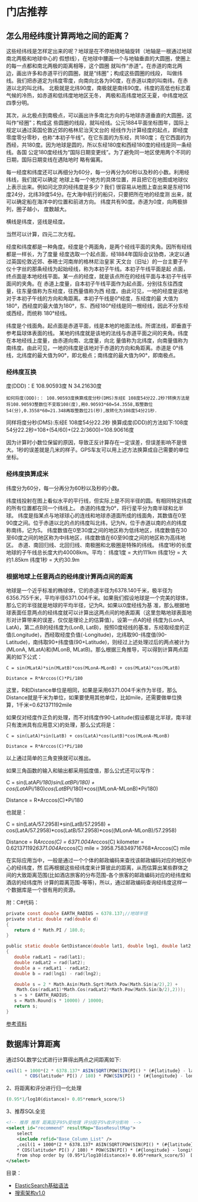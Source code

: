 # 门店推荐

## 怎么用经纬度计算两地之间的距离？ 

这些经纬线是怎样定出来的呢？地球是在不停地绕地轴旋转（地轴是一根通过地球南北两极和地球中心的
假想线），在地球中腰画一个与地轴垂直的大圆圈，使圈上的每一点都和南北两极的距离相等，这个圆圈
就叫作“赤道”。在赤道的南北两边，画出许多和赤道平行的圆圈，就是“纬圈”；构成这些圆圈的线段，
叫做纬线。我们把赤道定为纬度零度，向南向北各为90度，在赤道以南的叫南纬，在赤道以北的叫北纬。
北极就是北纬90度，南极就是南纬90度。纬度的高低也标志着气候的冷热，如赤道和低纬度地地区无冬，
两极和高纬度地区无夏，中纬度地区四季分明。 

其次，从北极点到南极点，可以画出许多南北方向的与地球赤道垂直的大圆圈，这叫作“经圈”；构成这
些圆圈的线段，就叫经线。公元1884平面坐标图年，国际上规定以通过英国伦敦近郊的格林尼治天文台的
经线作为计算经度的起点，即经度零度零分零秒，也称“本初子午线”。在它东面的为东经，共180度；
在它西面的为西经，共180度。因为地球是圆的，所以东经180度和西经180度的经线是同一条经线。各国
公定180度经线为“国际日期变更线”。为了避免同一地区使用两个不同的日期，国际日期变线在遇陆地时
略有偏离。 

  每一经度和纬度还可以再细分为60分，每一分再分为60秒以及秒的小数。利用经纬线，我们就可以确定
地球上每一个地方的具体位置，并且把它在地图或地球仪上表示出来。例如问北京的经纬度是多少？我们
很容易从地图上查出来是东经116度24分，北纬39度54分。在大海中航行的船只，只要把所在地的经度测
出来，就可以确定船在海洋中的位置和前进方向。 纬度共有90度。赤道为0度，向两极排列，圈子越小，
度数越大。

横线是纬度，竖线是经度。 

当然可以计算，四元二次方程。 

经度和纬度都是一种角度。经度是个两面角，是两个经线平面的夹角。因所有经线都是一样长，为了度量
经度选取一个起点面，经1884年国际会议协商，决定以通过英国伦敦近郊、泰晤士河南岸的格林尼治皇家
天文台（旧址）的一台主要子午仪十字丝的那条经线为起始经线，称为本初子午线。本初子午线平面是起
点面，终点面是本地经线平面。某一点的经度，就是该点所在的经线平面与本初子午线平面间的夹角。在
赤道上度量，自本初子午线平面作为起点面，分别往东往西度量，往东量值称为东经度，往西量值称为西
经度。由此可见，一地的经度是该地对于本初子午线的方向和角距离。本初子午线是0°经度，东经度的最
大值为180°，西经度的最大值为180°，东、西经180°经线是同一根经线，因此不分东经或西经，而统称
180°经线。

  纬度是个线面角。起点面是赤道平面，线是本地的地面法线。所谓法线，即垂直于参考扁球体表面的线。
某地的纬度就是该地的法线与赤道平面之间的夹角。纬度在本地经线上度量，由赤道向南、北度量，向北
量值称为北纬度，向南量值称为南纬度。由此可见，一地的纬度是该地对于赤道的方向和角距离。赤道是
0°纬线，北纬度的最大值为90°，即北极点；南纬度的最大值为90°，即南极点。

### 经纬度互换

度(DDD)：E 108.90593度    N 34.21630度

    如何将度(DDD):： 108.90593度换算成度分秒(DMS)东经E 108度54分22.2秒?转换方法是将108.90593整数位不变取108(度),用0.90593*60=54.3558,取整数位54(分),0.3558*60=21.348再取整数位21(秒),故转化为108度54分21秒.

   同样将度分秒(DMS):东经E 108度54分22.2秒 换算成度(DDD)的方法如下:108度54分22.2秒=108+(54/60)+(22.2/3600)=108.90616度

因为计算时小数位保留的原因，导致正反计算存在一定误差，但误差影响不是很大。1秒的误差就是几米的样子。GPS车友可以用上述方法换算成自己需要的单位坐标。

### 经纬度换算成米

纬度分为60分，每一分再分为60秒以及秒的小数。

纬度线投射在图上看似水平的平行线，但实际上是不同半径的圆。有相同特定纬度的所有位置都在同一个纬线上。
赤道的纬度为0°，将行星平分为南半球和北半球。
纬度是指某点与地球球心的连线和地球赤道面所成的线面角，其数值在0至90度之间。位于赤道以北的点的纬度叫北纬，记为N，位于赤道以南的点的纬度称南纬，记为S。
纬度数值在0至30度之间的地区称为低纬地区，纬度数值在30至60度之间的地区称为中纬地区，纬度数值在60至90度之间的地区称为高纬地区。
赤道、南回归线、北回归线、南极圈和北极圈是特殊的纬线。
纬度1秒的长度
地球的子午线总长度大约40008km。平均：
纬度1度 = 大约111km
纬度1分 = 大约1.85km
纬度1秒 = 大约30.9m

### 根据地球上任意两点的经纬度计算两点间的距离

地球是一个近乎标准的椭球体，它的赤道半径为6378.140千米，极半径为 6356.755千米，平均半径6371.004千米。如果我们假设地球是一个完美的球体，那么它的半径就是地球的平均半径，记为R。如果以0度经线为基 准，那么根据地球表面任意两点的经纬度就可以计算出这两点间的地表距离（这里忽略地球表面地形对计算带来的误差，仅仅是理论上的估算值）。设第一点A的经 纬度为(LonA, LatA)，第二点B的经纬度为(LonB, LatB)，按照0度经线的基准，东经取经度的正值(Longitude)，西经取经度负值(-Longitude)，北纬取90-纬度值(90- Latitude)，南纬取90+纬度值(90+Latitude)，则经过上述处理过后的两点被计为(MLonA, MLatA)和(MLonB, MLatB)。那么根据三角推导，可以得到计算两点距离的如下公式：

```
C = sin(MLatA)*sin(MLatB)*cos(MLonA-MLonB) + cos(MLatA)*cos(MLatB)

Distance = R*Arccos(C)*Pi/180
```

这里，R和Distance单位是相同，如果是采用6371.004千米作为半径，那么Distance就是千米为单位，如果要使用其他单位，比如mile，还需要做单位换算，1千米=0.621371192mile

如果仅对经度作正负的处理，而不对纬度作90-Latitude(假设都是北半球，南半球只有澳洲具有应用意义)的处理，那么公式将是：

```
C = sin(LatA)*sin(LatB) + cos(LatA)*cos(LatB)*cos(MLonA-MLonB)

Distance = R*Arccos(C)*Pi/180
```

以上通过简单的三角变换就可以推出。

如果三角函数的输入和输出都采用弧度值，那么公式还可以写作：

C = sin(LatA*Pi/180)*sin(LatB*Pi/180) + cos(LatA*Pi/180)*cos(LatB*Pi/180)*cos((MLonA-MLonB)*Pi/180)

Distance = R*Arccos(C)*Pi/180

也就是：

C = sin(LatA/57.2958)*sin(LatB/57.2958) + cos(LatA/57.2958)*cos(LatB/57.2958)*cos((MLonA-MLonB)/57.2958)

Distance = R*Arccos(C) = 6371.004*Arccos(C) kilometer = 0.621371192*6371.004*Arccos(C) mile = 3958.758349716768*Arccos(C) mile

在实际应用当中，一般是通过一个个体的邮政编码来查找该邮政编码对应的地区中心的经纬度，然 后再根据这些经纬度来计算彼此的距离，从而估算出某些群体之间的大致距离范围(比如酒店旅客的分布范围-各个旅客的邮政编码对应的经纬度和酒店的经纬度所 计算的距离范围-等等)，所以，通过邮政编码查询经纬度这样一个数据库是一个很有用的资源。

附：C#代码：

```c
private const double EARTH_RADIUS = 6378.137;//地球半径
private static double rad(double d)
{
   return d * Math.PI / 180.0;
}

public static double GetDistance(double lat1, double lng1, double lat2, double lng2)
{
   double radLat1 = rad(lat1);
   double radLat2 = rad(lat2);
   double a = radLat1 - radLat2;
   double b = rad(lng1) - rad(lng2);

   double s = 2 * Math.Asin(Math.Sqrt(Math.Pow(Math.Sin(a/2),2) +
    Math.Cos(radLat1)*Math.Cos(radLat2)*Math.Pow(Math.Sin(b/2),2)));
   s = s * EARTH_RADIUS;
   s = Math.Round(s * 10000) / 10000;
   return s;
}
```
[参考资料](https://www.cnblogs.com/ycsfwhh/archive/2010/12/20/1911232.html)

## 数据库计算距离

通过SQL数学公式进行计算得出两点之间距离如下:

 ```sql
ceil(1 + 1000*(2 * 6378.137* ASIN(SQRT(POW(SIN(PI() * (#{latitude} - latitude) / 360), 2) + COS(PI() * #{latitude} / 180)
        * COS(latitude* PI() / 180) * POW(SIN(PI() * (#{longitude} - longitude) / 360), 2))))) AS distance
 ```

2、将距离和评分进行归一化处理
```sql
(0.95*1/log10(distance)+ 0.05*remark_score/5)
```

3、推荐SQL全览
```xml
<!-- 推荐 推荐 距离因子95%受地理 评分因子5%收评分影响  -->
<select id="recommend" resultMap="BaseResultMap">
    select
    <include refid="Base_Column_List" />
    ,ceil(1 + 1000*(2 * 6378.137* ASIN(SQRT(POW(SIN(PI() * (#{latitude} - latitude) / 360), 2) + COS(PI() * #{latitude} / 180)
    * COS(latitude* PI() / 180) * POW(SIN(PI() * (#{longitude} - longitude) / 360), 2))))) AS distance
    from shop order by (0.95*1/log10(distance)+ 0.05*remark_score/5)  DESC
</select>
```

目录：
- [ElasticSearch基础语法](https://github.com/ZerOneth/dianping/blob/master/note/es%E5%9F%BA%E7%A1%80%E8%AF%AD%E6%B3%95/%E5%9F%BA%E7%A1%80%E8%AF%AD%E6%B3%95.md)
- [搜索架构v1.0](https://github.com/ZerOneth/dianping/blob/master/note/%E6%90%9C%E7%B4%A2%26%E6%8E%A8%E8%8D%90v1.0/%E6%90%9C%E7%B4%A2%E6%9E%B6%E6%9E%84v1.0.md)